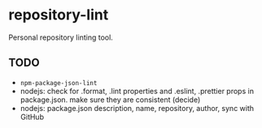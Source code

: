 # repository-lint

Personal repository linting tool.

## TODO

- `npm-package-json-lint`
- nodejs: check for .format, .lint properties and .eslint, .prettier props in package.json. make sure they are consistent (decide)
- nodejs: package.json description, name, repository, author, sync with GitHub

